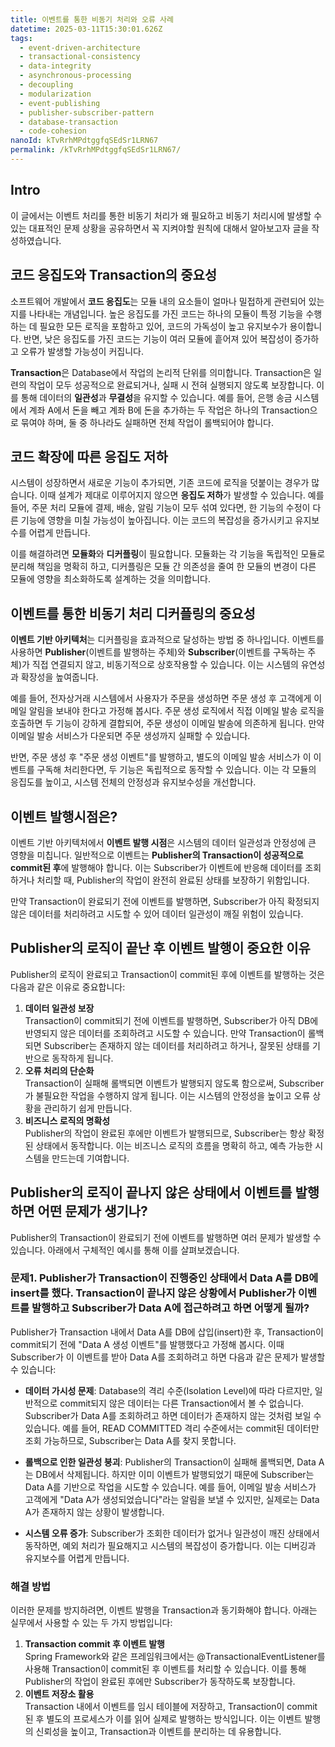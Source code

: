 ```yaml
---
title: 이벤트를 통한 비동기 처리와 오류 사례
datetime: 2025-03-11T15:30:01.626Z
tags:
  - event-driven-architecture
  - transactional-consistency
  - data-integrity
  - asynchronous-processing
  - decoupling
  - modularization
  - event-publishing
  - publisher-subscriber-pattern
  - database-transaction
  - code-cohesion
nanoId: kTvRrhMPdtggfqSEdSr1LRN67
permalink: /kTvRrhMPdtggfqSEdSr1LRN67/
---
```

## Intro

이 글에서는 이벤트 처리를 통한 비동기 처리가 왜 필요하고 비동기 처리시에 발생할 수 있는 대표적인 문제 상황을 공유하면서 꼭 지켜야할 원칙에 대해서 알아보고자 글을 작성하였습니다.

## 코드 응집도와 Transaction의 중요성

소프트웨어 개발에서 **코드 응집도**는 모듈 내의 요소들이 얼마나 밀접하게 관련되어 있는지를 나타내는 개념입니다. 높은 응집도를 가진 코드는 하나의 모듈이 특정 기능을 수행하는 데 필요한 모든 로직을 포함하고 있어, 코드의 가독성이 높고 유지보수가 용이합니다. 반면, 낮은 응집도를 가진 코드는 기능이 여러 모듈에 흩어져 있어 복잡성이 증가하고 오류가 발생할 가능성이 커집니다.

**Transaction**은 Database에서 작업의 논리적 단위를 의미합니다. Transaction은 일련의 작업이 모두 성공적으로 완료되거나, 실패 시 전혀 실행되지 않도록 보장합니다. 이를 통해 데이터의 **일관성**과 **무결성**을 유지할 수 있습니다. 예를 들어, 은행 송금 시스템에서 계좌 A에서 돈을 빼고 계좌 B에 돈을 추가하는 두 작업은 하나의 Transaction으로 묶여야 하며, 둘 중 하나라도 실패하면 전체 작업이 롤백되어야 합니다.

## 코드 확장에 따른 응집도 저하

시스템이 성장하면서 새로운 기능이 추가되면, 기존 코드에 로직을 덧붙이는 경우가 많습니다. 이때 설계가 제대로 이루어지지 않으면 **응집도 저하**가 발생할 수 있습니다. 예를 들어, 주문 처리 모듈에 결제, 배송, 알림 기능이 모두 섞여 있다면, 한 기능의 수정이 다른 기능에 영향을 미칠 가능성이 높아집니다. 이는 코드의 복잡성을 증가시키고 유지보수를 어렵게 만듭니다.

이를 해결하려면 **모듈화**와 **디커플링**이 필요합니다. 모듈화는 각 기능을 독립적인 모듈로 분리해 책임을 명확히 하고, 디커플링은 모듈 간 의존성을 줄여 한 모듈의 변경이 다른 모듈에 영향을 최소화하도록 설계하는 것을 의미합니다.

## 이벤트를 통한 비동기 처리 디커플링의 중요성

**이벤트 기반 아키텍처**는 디커플링을 효과적으로 달성하는 방법 중 하나입니다. 이벤트를 사용하면 **Publisher**(이벤트를 발행하는 주체)와 **Subscriber**(이벤트를 구독하는 주체)가 직접 연결되지 않고, 비동기적으로 상호작용할 수 있습니다. 이는 시스템의 유연성과 확장성을 높여줍니다.

예를 들어, 전자상거래 시스템에서 사용자가 주문을 생성하면 주문 생성 후 고객에게 이메일 알림을 보내야 한다고 가정해 봅시다. 주문 생성 로직에서 직접 이메일 발송 로직을 호출하면 두 기능이 강하게 결합되어, 주문 생성이 이메일 발송에 의존하게 됩니다. 만약 이메일 발송 서비스가 다운되면 주문 생성까지 실패할 수 있습니다.

반면, 주문 생성 후 "주문 생성 이벤트"를 발행하고, 별도의 이메일 발송 서비스가 이 이벤트를 구독해 처리한다면, 두 기능은 독립적으로 동작할 수 있습니다. 이는 각 모듈의 응집도를 높이고, 시스템 전체의 안정성과 유지보수성을 개선합니다.

## 이벤트 발행시점은?

이벤트 기반 아키텍처에서 **이벤트 발행 시점**은 시스템의 데이터 일관성과 안정성에 큰 영향을 미칩니다. 일반적으로 이벤트는 **Publisher의 Transaction이 성공적으로 commit된 후**에 발행해야 합니다. 이는 Subscriber가 이벤트에 반응해 데이터를 조회하거나 처리할 때, Publisher의 작업이 완전히 완료된 상태를 보장하기 위함입니다.

만약 Transaction이 완료되기 전에 이벤트를 발행하면, Subscriber가 아직 확정되지 않은 데이터를 처리하려고 시도할 수 있어 데이터 일관성이 깨질 위험이 있습니다.

## Publisher의 로직이 끝난 후 이벤트 발행이 중요한 이유

Publisher의 로직이 완료되고 Transaction이 commit된 후에 이벤트를 발행하는 것은 다음과 같은 이유로 중요합니다:

1. **데이터 일관성 보장**  
    Transaction이 commit되기 전에 이벤트를 발행하면, Subscriber가 아직 DB에 반영되지 않은 데이터를 조회하려고 시도할 수 있습니다. 만약 Transaction이 롤백되면 Subscriber는 존재하지 않는 데이터를 처리하려고 하거나, 잘못된 상태를 기반으로 동작하게 됩니다.
2. **오류 처리의 단순화**  
    Transaction이 실패해 롤백되면 이벤트가 발행되지 않도록 함으로써, Subscriber가 불필요한 작업을 수행하지 않게 됩니다. 이는 시스템의 안정성을 높이고 오류 상황을 관리하기 쉽게 만듭니다.
3. **비즈니스 로직의 명확성**  
    Publisher의 작업이 완료된 후에만 이벤트가 발행되므로, Subscriber는 항상 확정된 상태에서 동작합니다. 이는 비즈니스 로직의 흐름을 명확히 하고, 예측 가능한 시스템을 만드는데 기여합니다.

## Publisher의 로직이 끝나지 않은 상태에서 이벤트를 발행하면 어떤 문제가 생기나?

Publisher의 Transaction이 완료되기 전에 이벤트를 발행하면 여러 문제가 발생할 수 있습니다. 아래에서 구체적인 예시를 통해 이를 살펴보겠습니다.

### 문제1. Publisher가 Transaction이 진행중인 상태에서 Data A를 DB에 insert를 했다. Transaction이 끝나지 않은 상황에서 Publisher가 이벤트를 발행하고 Subscriber가 Data A에 접근하려고 하면 어떻게 될까?

Publisher가 Transaction 내에서 Data A를 DB에 삽입(insert)한 후, Transaction이 commit되기 전에 "Data A 생성 이벤트"를 발행했다고 가정해 봅시다. 이때 Subscriber가 이 이벤트를 받아 Data A를 조회하려고 하면 다음과 같은 문제가 발생할 수 있습니다:

- **데이터 가시성 문제**: Database의 격리 수준(Isolation Level)에 따라 다르지만, 일반적으로 commit되지 않은 데이터는 다른 Transaction에서 볼 수 없습니다. Subscriber가 Data A를 조회하려고 하면 데이터가 존재하지 않는 것처럼 보일 수 있습니다. 예를 들어, READ COMMITTED 격리 수준에서는 commit된 데이터만 조회 가능하므로, Subscriber는 Data A를 찾지 못합니다.

- **롤백으로 인한 일관성 붕괴**: Publisher의 Transaction이 실패해 롤백되면, Data A는 DB에서 삭제됩니다. 하지만 이미 이벤트가 발행되었기 때문에 Subscriber는 Data A를 기반으로 작업을 시도할 수 있습니다. 예를 들어, 이메일 발송 서비스가 고객에게 "Data A가 생성되었습니다"라는 알림을 보낼 수 있지만, 실제로는 Data A가 존재하지 않는 상황이 발생합니다.

- **시스템 오류 증가**: Subscriber가 조회한 데이터가 없거나 일관성이 깨진 상태에서 동작하면, 예외 처리가 필요해지고 시스템의 복잡성이 증가합니다. 이는 디버깅과 유지보수를 어렵게 만듭니다.

### 해결 방법

이러한 문제를 방지하려면, 이벤트 발행을 Transaction과 동기화해야 합니다. 아래는 실무에서 사용할 수 있는 두 가지 방법입니다:

1. **Transaction commit 후 이벤트 발행**  
    Spring Framework와 같은 프레임워크에서는 @TransactionalEventListener를 사용해 Transaction이 commit된 후 이벤트를 처리할 수 있습니다. 이를 통해 Publisher의 작업이 완료된 후에만 Subscriber가 동작하도록 보장합니다.
2. **이벤트 저장소 활용**  
    Transaction 내에서 이벤트를 임시 테이블에 저장하고, Transaction이 commit된 후 별도의 프로세스가 이를 읽어 실제로 발행하는 방식입니다. 이는 이벤트 발행의 신뢰성을 높이고, Transaction과 이벤트를 분리하는 데 유용합니다.